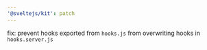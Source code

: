 ```yaml
---
'@sveltejs/kit': patch
---
```


fix: prevent hooks exported from `hooks.js` from overwriting hooks in `hooks.server.js`

